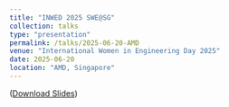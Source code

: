 ```yaml
---
title: "INWED 2025 SWE@SG"
collection: talks
type: "presentation"
permalink: /talks/2025-06-20-AMD
venue: "International Women in Engineering Day 2025"
date: 2025-06-20
location: "AMD, Singapore"
---
```

([Download Slides](https://Siyi-06.github.io/files/2025-06-20-AMD.pptx))
